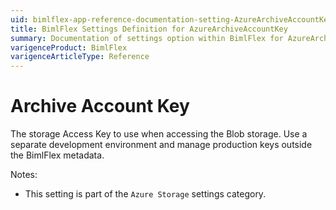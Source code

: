 ```yaml
---
uid: bimlflex-app-reference-documentation-setting-AzureArchiveAccountKey
title: BimlFlex Settings Definition for AzureArchiveAccountKey
summary: Documentation of settings option within BimlFlex for AzureArchiveAccountKey
varigenceProduct: BimlFlex
varigenceArticleType: Reference
---
```


# Archive Account Key

The storage Access Key to use when accessing the Blob storage. Use a separate development environment and manage production keys outside the BimlFlex metadata.

Notes:

* This setting is part of the `Azure Storage` settings category.

